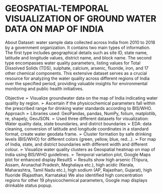 # GEOSPATIAL-TEMPORAL VISUALIZATION OF GROUND WATER DATA ON MAP OF INDIA

About Dataset:
water sample data collected across India from 2010 to 2018 by a government organization. It contains two main types of information. The first type includes geographical details such as site ID, state name, latitude and longitude values, district name, and block name. The second type encompasses water quality parameters, listing values for Total Dissolved Solids (TDS), sulphate, calcium, arsenic, fluoride, iron, and 17 other chemical components. This extensive dataset serves as a crucial resource for analyzing the water quality across different regions of India over the specified period, providing valuable insights for environmental monitoring and public health initiatives.


Objective 
➢ Visualize groundwater data on the map of India indicating water quality by region.
➢ Ascertain if the physicochemical parameters fall within the prescribed range for drinking water standards according to BIS/WHO.
Approach 
➢ Libraries used: GeoPandas, pandas, NumPy, folium, matplotlib, re, shapely, GeoJSON.
➢ Used three different datasets for visualization: Water quality data, state boundaries, and district boundaries
➢ EDA: data cleaning, conversion of latitude and longitude coordinates in a standard format, create water geodata frame.
➢ Cluster formation by safe drinking levels (BIS/WHO) for different colors (green, yellow, blue, red…).
➢ For map of India, state, and district boundaries with different width and different colour.
➢ Visualize water quality clusters as Geospatial heatmap on map of India using BIS/WHO guidelines.
➢ Temporal variation plot, Google Maps plot for enhanced display
ResultS
➢ Results show high arsenic (Tripura, Assam, Arunachal Pradesh, Meghalaya etc.), high acidic (Kerala, Maharashtra, Tamil Nadu
etc.), high sodium (AP, Rajasthan, Gujarat), high fluoride (Rajasthan, Karnataka) We also identified high concentration regions
for other 19 physicochemical parameters, Google map displays drinkable status popup.
